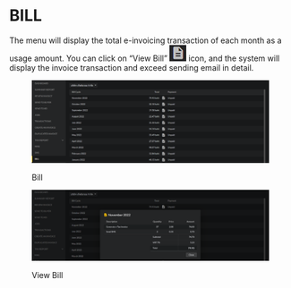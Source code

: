 # BILL

The menu will display the total e-invoicing transaction of each month as a usage amount. You can click on “View Bill” ![](<../.gitbook/assets/image (18) (2).png>) icon, and the system will display the invoice transaction and exceed sending email in detail.

<figure><img src="../.gitbook/assets/image (52) (2).png" alt=""><figcaption><p>Bill</p></figcaption></figure>

<figure><img src="../.gitbook/assets/image (6) (2) (1).png" alt=""><figcaption><p>View Bill</p></figcaption></figure>
